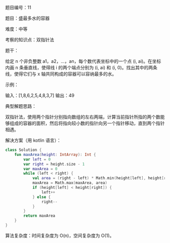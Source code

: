 题目编号：11

题目：盛最多水的容器

难度：中等

考察的知识点：双指针法

题干：

给定 n 个非负整数 a1，a2，...，an，每个数代表坐标中的一个点 (i, ai)。在坐标内画 n 条垂直线，使得线 i 的两个端点分别为 (i, ai) 和 (i, 0)。找出其中的两条线，使得它们与 x 轴共同构成的容器可以容纳最多的水。

示例：

输入：[1,8,6,2,5,4,8,3,7]
输出：49

典型解题思路：

双指针法，使用两个指针分别指向数组的左右两端，计算当前指针所指的两个数能够组成的容器的面积，然后将指向较小数的指针向另一个指针移动，直到两个指针相遇。

解决方案（用 kotlin 语言）：

```kotlin
class Solution {
    fun maxArea(height: IntArray): Int {
        var left = 0
        var right = height.size - 1
        var maxArea = 0
        while (left < right) {
            val area = (right - left) * Math.min(height[left], height[right])
            maxArea = Math.max(maxArea, area)
            if (height[left] < height[right]) {
                left++
            } else {
                right--
            }
        }
        return maxArea
    }
}
```

算法复杂度：时间复杂度为 O(n)，空间复杂度为 O(1)。